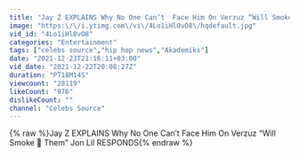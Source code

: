 ```yaml
---
title: "Jay Z EXPLAINS Why No One Can’t  Face Him On Verzuz “Will Smoke 💨 Them” Then This Happened 😟"
image: "https:\/\/i.ytimg.com\/vi\/4Lo1iHl0vO8\/hqdefault.jpg"
vid_id: "4Lo1iHl0vO8"
categories: "Entertainment"
tags: ["celebs source","hip hop news","Akademiks"]
date: "2021-12-23T21:16:11+03:00"
vid_date: "2021-12-22T20:08:27Z"
duration: "PT18M14S"
viewcount: "28119"
likeCount: "976"
dislikeCount: ""
channel: "Celebs Source"
---
```

{% raw %}Jay Z EXPLAINS Why No One Can’t  Face Him On Verzuz “Will Smoke 💨 Them” Jon Lil RESPONDS{% endraw %}

